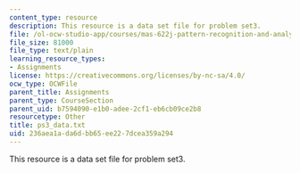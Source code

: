 ```yaml
---
content_type: resource
description: This resource is a data set file for problem set3.
file: /ol-ocw-studio-app/courses/mas-622j-pattern-recognition-and-analysis-fall-2006/236aea1ada6dbb65ee227dcea359a294_ps3_data.txt
file_size: 81000
file_type: text/plain
learning_resource_types:
- Assignments
license: https://creativecommons.org/licenses/by-nc-sa/4.0/
ocw_type: OCWFile
parent_title: Assignments
parent_type: CourseSection
parent_uid: b7594090-e1b0-adee-2cf1-eb6cb09ce2b8
resourcetype: Other
title: ps3_data.txt
uid: 236aea1a-da6d-bb65-ee22-7dcea359a294
---
```

This resource is a data set file for problem set3.